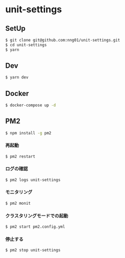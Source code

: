 # unit-settings

## SetUp

```sh
$ git clone git@github.com:nng01/unit-settings.git
$ cd unit-settings
$ yarn
```

## Dev

```sh
$ yarn dev
```

## Docker

```sh
$ docker-compose up -d
```

## PM2

```sh
$ npm install -g pm2
```

#### 再起動

```sh
$ pm2 restart
```

#### ログの確認

```sh
$ pm2 logs unit-settings
```

#### モニタリング

```sh
$ pm2 monit
```

#### クラスタリングモードでの起動

```sh
$ pm2 start pm2.config.yml
```

#### 停止する

```sh
$ pm2 stop unit-settings
```
